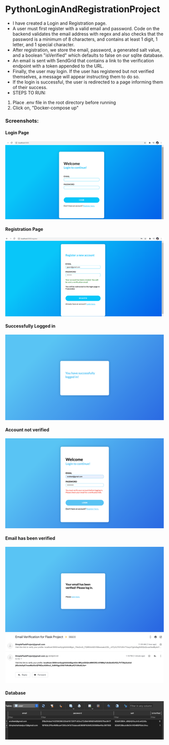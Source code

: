  # PythonLoginAndRegistrationProject
* I have created a Login and Registration page. 
* A user must first register with a valid email and password. Code on the backend validates the email address with regex and also checks that the password is a minimum of 8 characters, and contains at least 1 digit, 1 letter, and 1 special character.
 * After registration, we store the email, password, a generated salt value, and a boolean "isVerified" which defaults to false on our sqlite database.
 * An email is sent with SendGrid that contains a link to the verification endpoint with a token appended to the URL.
 * Finally, the user may login. If the user has registered but not verified themselves, a message will appear instructing them to do so. 
 * If the login is successful, the user is redirected to a page informing them of their success.  
 * STEPS TO RUN:
  1. Place .env file in the root directory before running
  2. Click on, "Docker-compose up"

 ### Screenshots:
 #### Login Page
 ![](screenshots/LoginN.png)
 #### Registration Page
 ![](screenshots/RegistrationN.png)
 #### Successfully Logged in 
 ![](screenshots/screenshot_success.png)
 #### Account not verified 
 ![](screenshots/screenshot_not_verified.png)
 #### Email has been verified 
 ![](screenshots/screenshot_verification_complete.png)
 ![](screenshots/screenshot_verification_email.png)

 #### Database
 ![](screenshots/Database.png)


